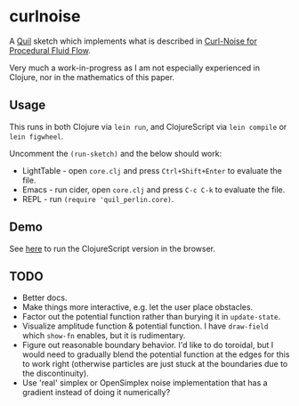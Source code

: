 # curlnoise

A [Quil](http://www.quil.info/) sketch which implements what is
described in [Curl-Noise for Procedural Fluid
Flow](https://www.cs.ubc.ca/~rbridson/docs/bridson-siggraph2007-curlnoise.pdf).

Very much a work-in-progress as I am not especially experienced in
Clojure, nor in the mathematics of this paper.

## Usage

This runs in both Clojure via `lein run`, and ClojureScript via `lein
compile` or `lein figwheel`.

Uncomment the `(run-sketch)` and the below should work:

- LightTable - open `core.clj` and press `Ctrl+Shift+Enter` to evaluate the file.
- Emacs - run cider, open `core.clj` and press `C-c C-k` to evaluate the file.
- REPL - run `(require 'quil_perlin.core)`.

## Demo

See
[here](https://cdn.jsdelivr.net/gh/hodapp87/curlnoise@master/resources/public/index.html)
to run the ClojureScript version in the browser.

## TODO

- Better docs.
- Make things more interactive, e.g. let the user place obstacles.
- Factor out the potential function rather than burying it in
  `update-state`.
- Visualize amplitude function & potential function.  I have
  `draw-field` which `show-fn` enables, but it is rudimentary.
- Figure out reasonable boundary behavior.  I'd like to do toroidal,
  but I would need to gradually blend the potential function at the
  edges for this to work right (otherwise particles are just stuck at
  the boundaries due to the discontinuity).
- Use 'real' simplex or OpenSimplex noise implementation that has a
  gradient instead of doing it numerically?
